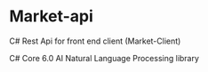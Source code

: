 # Market-api
 C# Rest Api for front end client (Market-Client)
 
 C# Core 6.0 
 AI Natural Language Processing library
 
 
